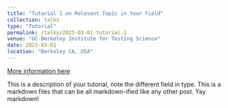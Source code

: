 ```yaml
---
title: "Tutorial 1 on Relevant Topic in Your Field"
collection: talks
type: "Tutorial"
permalink: /talks/2023-03-01-tutorial-1
venue: "UC-Berkeley Institute for Testing Science"
date: 2023-03-01
location: "Berkeley CA, USA"
---
```


[More information here](http://exampleurl.com)

This is a description of your tutorial, note the different field in type. This is a markdown files that can be all markdown-ified like any other post. Yay markdown!
